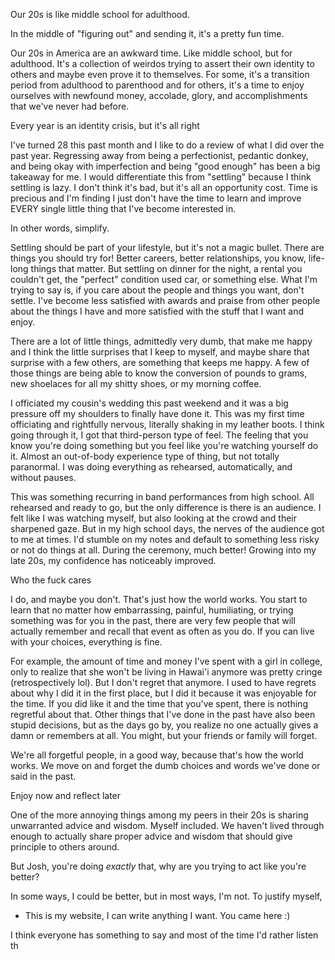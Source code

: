 Our 20s is like middle school for adulthood.

In the middle of "figuring out" and sending it, it's a pretty fun time.

Our 20s in America are an awkward time. Like middle school, but for adulthood. It's a collection of weirdos trying to assert their own identity to others and maybe even prove it to themselves. For some, it's a transition period from adulthood to parenthood and for others, it's a time to enjoy ourselves with newfound money, accolade, glory, and accomplishments that we've never had before.

Every year is an identity crisis, but it's all right

I've turned 28 this past month and I like to do a review of what I did over the past year. Regressing away from being a perfectionist, pedantic donkey, and being okay with imperfection and being "good enough" has been a big takeaway for me. I would differentiate this from "settling" because I think settling is lazy. I don't think it's bad, but it's all an opportunity cost. Time is precious and I'm finding I just don't have the time to learn and improve EVERY single little thing that I've become interested in.

In other words, simplify.

Settling should be part of your lifestyle, but it's not a magic bullet. There are things you should try for! Better careers, better relationships, you know, life-long things that matter. But settling on dinner for the night, a rental you couldn't get, the "perfect" condition used car, or something else. What I'm trying to say is, if you care about the people and things you want, don't settle. I've become less satisfied with awards and praise from other people about the things I have and more satisfied with the stuff that I want and enjoy. 

There are a lot of little things, admittedly very dumb, that make me happy and I think the little surprises that I keep to myself, and maybe share that surprise with a few others, are something that keeps me happy. A few of those things are being able to know the conversion of pounds to grams, new shoelaces for all my shitty shoes, or my morning coffee.

I officiated my cousin's wedding this past weekend and it was a big pressure off my shoulders to finally have done it. This was my first time officiating and rightfully nervous, literally shaking in my leather boots. I think going through it, I got that third-person type of feel. The feeling that you know you're doing something but you feel like you're watching yourself do it. Almost an out-of-body experience type of thing, but not totally paranormal. I was doing everything as rehearsed, automatically, and without pauses.

This was something recurring in band performances from high school. All rehearsed and ready to go, but the only difference is there is an audience. I felt like I was watching myself, but also looking at the crowd and their sharpened gaze. But in my high school days, the nerves of the audience got to me at times. I'd stumble on my notes and default to something less risky or not do things at all. During the ceremony, much better! Growing into my late 20s, my confidence has noticeably improved.

Who the fuck cares

I do, and maybe you don't. That's just how the world works. You start to learn that no matter how embarrassing, painful, humiliating, or trying something was for you in the past, there are very few people that will actually remember and recall that event as often as you do. If you can live with your choices, everything is fine.

For example, the amount of time and money I've spent with a girl in college, only to realize that she won't be living in Hawai'i anymore was pretty cringe (retrospectively lol). But I don't regret that anymore. I used to have regrets about why I did it in the first place, but I did it because it was enjoyable for the time. If you did like it and the time that you've spent, there is nothing regretful about that. Other things that I've done in the past have also been stupid decisions, but as the days go by, you realize no one actually gives a damn or remembers at all. You might, but your friends or family will forget. 

We're all forgetful people, in a good way, because that's how the world works. We move on and forget the dumb choices and words we've done or said in the past.

Enjoy now and reflect later

One of the more annoying things among my peers in their 20s is sharing unwarranted advice and wisdom. Myself included. We haven't lived through enough to actually share proper advice and wisdom that should give principle to others around. 

But Josh, you're doing *exactly* that, why are you trying to act like you're better?

In some ways, I could be better, but in most ways, I'm not. To justify myself,

- This is my website, I can write anything I want. You came here :)

I think everyone has something to say and most of the time I'd rather listen th
